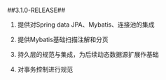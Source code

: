 ##3.1.0-RELEASE##
1. 提供对Spring data JPA、Mybatis、连接池的集成

2. 提供Mybatis基础扫描注解和分页

3. 持久层的规范与集成，为后续动态数据源扩展作基础

4. 对事务控制进行规范